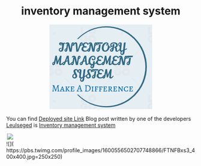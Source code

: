 
  <h1 align=center>inventory management system</h1>
  <div style="text-align:center"><img src="/asset/image/logo.png" alt="Inventory Management System Logo"/></div>
  
  You can find <a href='http://web-01.leulnow.tech'>Deployed site Link</a>
  Blog post written by one of the developers <a href='https://www.linkedin.com/in/leulseged-ayalew-352a461a0'>Leulseged</a> is <a href='https://medium.com/@leulbekele191/inventory-management-system-9e956b74ebbd'>Inventory management system</a>
  <div style='text-align:center;width:20px;'><img src='https://pbs.twimg.com/profile_images/1600556502707748866/FTNFBxs3_400x400.jpg'/></div>
  ![]( https://pbs.twimg.com/profile_images/1600556502707748866/FTNFBxs3_400x400.jpg=250x250)
  
  
